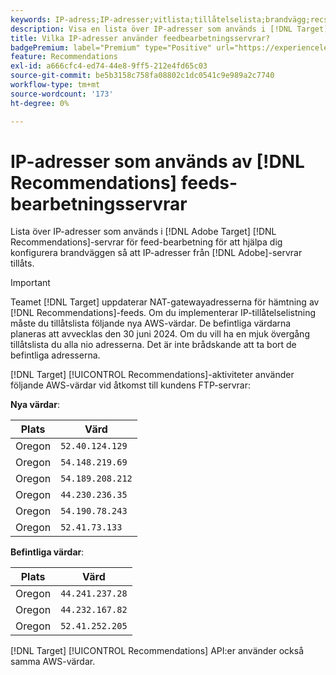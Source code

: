 ```yaml
---
keywords: IP-adress;IP-adresser;vitlista;tillåtelselista;brandvägg;recs;feed;servrar;adobe marketing cloud;rekommendationer
description: Visa en lista över IP-adresser som används i [!DNL Target] Rekommendationer för feeds-bearbetningsservrar som hjälper dig att konfigurera brandväggen så att IP-adresser från Adobe-servrar tillåts.
title: Vilka IP-adresser använder feedbearbetningsservrar?
badgePremium: label="Premium" type="Positive" url="https://experienceleague.adobe.com/docs/target/using/introduction/intro.html?lang=en#premium newtab=true" tooltip="Se vad som ingår i Target Premium."
feature: Recommendations
exl-id: a666cfc4-ed74-44e8-9ff5-212e4fd65c03
source-git-commit: be5b3158c758fa08802c1dc0541c9e989a2c7740
workflow-type: tm+mt
source-wordcount: '173'
ht-degree: 0%

---
```


# IP-adresser som används av [!DNL Recommendations] feeds-bearbetningsservrar

Lista över IP-adresser som används i [!DNL Adobe Target] [!DNL Recommendations]-servrar för feed-bearbetning för att hjälpa dig konfigurera brandväggen så att IP-adresser från [!DNL Adobe]-servrar tillåts.

>[!IMPORTANT]
>
>Teamet [!DNL Target] uppdaterar NAT-gatewayadresserna för hämtning av [!DNL Recommendations]-feeds. Om du implementerar IP-tillåtelselistning måste du tillåtslista följande nya AWS-värdar. De befintliga värdarna planeras att avvecklas den 30 juni 2024. Om du vill ha en mjuk övergång tillåtslista du alla nio adresserna. Det är inte brådskande att ta bort de befintliga adresserna.

[!DNL Target] [!UICONTROL Recommendations]-aktiviteter använder följande AWS-värdar vid åtkomst till kundens FTP-servrar:

**Nya värdar**:

| Plats | Värd |
| --- | --- |
| Oregon | `52.40.124.129` |
| Oregon | `54.148.219.69` |
| Oregon | `54.189.208.212` |
| Oregon | `44.230.236.35` |
| Oregon | `54.190.78.243` |
| Oregon | `52.41.73.133` |

**Befintliga värdar**:

| Plats | Värd |
| --- | --- |
| Oregon | `44.241.237.28` |
| Oregon | `44.232.167.82` |
| Oregon | `52.41.252.205` |

[!DNL Target] [!UICONTROL Recommendations] API:er använder också samma AWS-värdar.
